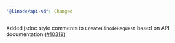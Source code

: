 ```yaml
---
"@linode/api-v4": Changed
---
```


Added jsdoc style comments to `CreateLinodeRequest` based on API documentation ([#10319](https://github.com/linode/manager/pull/10319))
